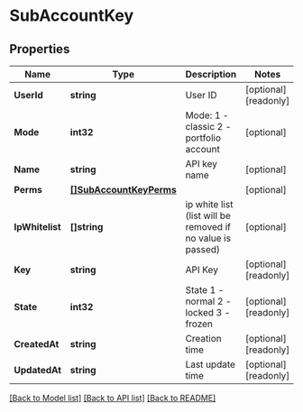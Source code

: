 # SubAccountKey

## Properties

Name | Type | Description | Notes
------------ | ------------- | ------------- | -------------
**UserId** | **string** | User ID | [optional] [readonly] 
**Mode** | **int32** | Mode: 1 - classic 2 - portfolio account | [optional] 
**Name** | **string** | API key name | [optional] 
**Perms** | [**[]SubAccountKeyPerms**](SubAccountKey_perms.md) |  | [optional] 
**IpWhitelist** | **[]string** | ip white list (list will be removed if no value is passed) | [optional] 
**Key** | **string** | API Key | [optional] [readonly] 
**State** | **int32** | State 1 - normal 2 - locked 3 - frozen | [optional] [readonly] 
**CreatedAt** | **string** | Creation time | [optional] [readonly] 
**UpdatedAt** | **string** | Last update time | [optional] [readonly] 

[[Back to Model list]](../README.md#documentation-for-models) [[Back to API list]](../README.md#documentation-for-api-endpoints) [[Back to README]](../README.md)


